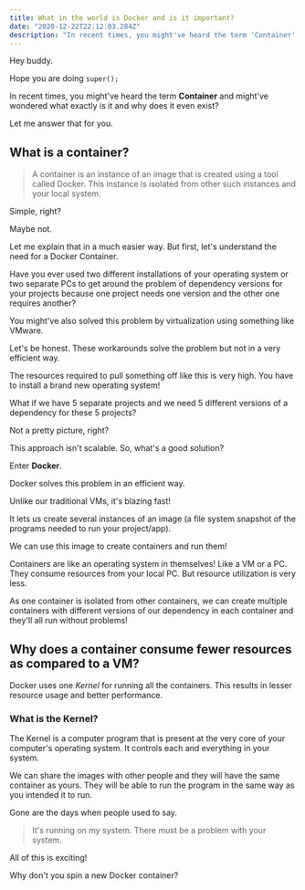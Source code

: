```yaml
---
title: What in the world is Docker and is it important? 
date: "2020-12-22T22:12:03.284Z"
description: "In recent times, you might've heard the term 'Container' and might've wondered what exactly is it and why does it even exist? Let me answer that for you."
---
```


Hey buddy.

Hope you are doing `super();`

In recent times, you might've heard the term **Container** and might've wondered what exactly is it and why does it even exist?

Let me answer that for you.

## What is a container?

> A container is an instance of an image that is created using a tool called Docker. This instance is isolated from other such instances and your local system.


Simple, right?

Maybe not.

Let me explain that in a much easier way. But first, let's understand the need for a Docker Container.

Have you ever used two different installations of your operating system or two separate PCs to get around the problem of dependency versions for your projects because one project needs one version and the other one requires another?

You might've also solved this problem by virtualization using something like VMware.

Let's be honest. These workarounds solve the problem but not in a very efficient way.

The resources required to pull something off like this is very high. You have to install a brand new operating system!

What if we have 5 separate projects and we need 5 different versions of a dependency for these 5 projects?

Not a pretty picture, right?

This approach isn't scalable. So, what's a good solution?

Enter **Docker**.

Docker solves this problem in an efficient way.

Unlike our traditional VMs, it's blazing fast!

It lets us create several instances of an image (a file system snapshot of the programs needed to run your project/app).

We can use this image to create containers and run them!

Containers are like an operating system in themselves! Like a VM or a PC. They consume resources from your local PC. But resource utilization is very less.

As one container is isolated from other containers, we can create multiple containers with different versions of our dependency in each container and they'll all run without problems!

## Why does a container consume fewer resources as compared to a VM?

Docker uses one *Kernel* for running all the containers.
This results in lesser resource usage and better performance.

### What is the Kernel?

The Kernel is a computer program that is present at the very core of your computer's operating system. It controls each and everything in your system.

We can share the images with other people and they will have the same container as yours. They will be able to run the program in the same way as you intended it to run.

Gone are the days when people used to say.

> It's running on my system. There must be a problem with your system.

All of this is exciting!

Why don't you spin a new Docker container?
